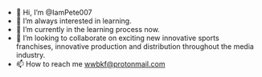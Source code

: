 - 👋 Hi, I’m @IamPete007
- 👀 I’m always interested in learning.
- 🌱 I’m currently in the learning process now. 
- 💞️ I’m looking to collaborate on exciting new innovative sports franchises, innovative production and distribution throughout the media industry.
- 📫 How to reach me wwbkf@protonmail.com

<!---
IamPete007/IamPete007 is a ✨ special ✨ repository because its `README.md` (this file) appears on your GitHub profile.
You can click the Preview link to take a look at your changes.
--->
